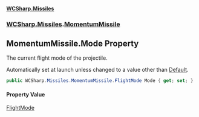 #### [WCSharp.Missiles](index.md 'index')
### [WCSharp.Missiles](WCSharp.Missiles.md 'WCSharp.Missiles').[MomentumMissile](WCSharp.Missiles.MomentumMissile.md 'WCSharp.Missiles.MomentumMissile')

## MomentumMissile.Mode Property

The current flight mode of the projectile.  
  
Automatically set at launch unless changed to a value other than [Default](WCSharp.Missiles.MomentumMissile.FlightMode.md#WCSharp.Missiles.MomentumMissile.FlightMode.Default 'WCSharp.Missiles.MomentumMissile.FlightMode.Default').

```csharp
public WCSharp.Missiles.MomentumMissile.FlightMode Mode { get; set; }
```

#### Property Value
[FlightMode](WCSharp.Missiles.MomentumMissile.FlightMode.md 'WCSharp.Missiles.MomentumMissile.FlightMode')